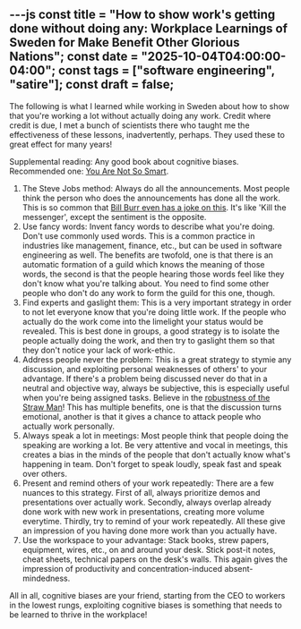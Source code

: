 ---js
const title = "How to show work's getting done without doing any: Workplace Learnings of Sweden for Make Benefit Other Glorious Nations"; const date = "2025-10-04T04:00:00-04:00"; const tags = ["software engineering", "satire"]; const draft = false;
---

The following is what I learned while working in Sweden about how to show that you're working a lot without actually doing any work.  Credit where credit is due, I met a bunch of scientists there who taught me the effectiveness of these lessons, inadvertently, perhaps.  They used these to great effect for many years!

Supplemental reading: Any good book about cognitive biases.  Recommended one: [You Are Not So Smart](https://youarenotsosmart.com/).

1. The Steve Jobs method: Always do all the announcements.  Most people think the person who does the announcements has done all the work.  This is so common that [Bill Burr even has a joke on this](https://youtu.be/FmbwR9J6-Yw?si=iRgVIgPaNmzjMR5Q). It's like 'Kill the messenger', except the sentiment is the opposite.
2. Use fancy words: Invent fancy words to describe what you're doing.  Don't use commonly used words.  This is a common practice in industries like management, finance, etc., but can be used in software engineering as well.  The benefits are twofold, one is that there is an automatic formation of a guild which knows the meaning of those words, the second is that the people hearing those words feel like they don't know what you're talking about.  You need to find some other people who don't do any work to form the guild for this one, though.
3. Find experts and gaslight them: This is a very important strategy in order to not let everyone know that you're doing little work.  If the people who actually do the work come into the limelight your status would be revealed.  This is best done in groups, a good strategy is to isolate the people actually doing the work, and then try to gaslight them so that they don't notice your lack of work-ethic.
4. Address people never the problem:  This is a great strategy to stymie any discussion, and exploiting personal weaknesses of others' to your advantage.  If there's a problem being discussed never do that in a neutral and objective way, always be subjective, this is especially useful when you're being assigned tasks.  Believe in the [robustness of the Straw Man](https://en.m.wikipedia.org/wiki/Straw_man)!  This has multiple benefits, one is that the discussion turns emotional, another is that it gives a chance to attack people who actually work personally.
5. Always speak a lot in meetings:  Most people think that people doing the speaking are working a lot.  Be very attentive and vocal in meetings, this creates a bias in the minds of the people that don't actually know what's happening in team. Don't forget to speak loudly, speak fast and speak over others. 
6. Present and remind others of your work repeatedly: There are a few nuances to this strategy.  First of all, always prioritize demos and presentations over actually work.  Secondly, always overlap already done work with new work in presentations, creating more volume everytime.  Thirdly, try to remind of your work repeatedly.  All these give an impression of you having done more work than you actually have.
7. Use the workspace to your advantage: Stack books, strew papers, equipment, wires, etc., on and around your desk.  Stick post-it notes, cheat sheets, technical papers on the desk's walls.  This again gives the impression of productivity and concentration-induced absent-mindedness.

All in all, cognitive biases are your friend, starting from the CEO to workers in the lowest rungs, exploiting cognitive biases is something that needs to be learned to thrive in the workplace!
